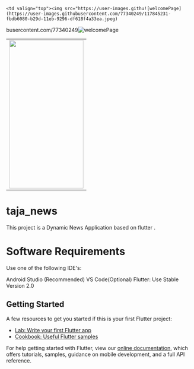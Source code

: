 


<table>

  <tr>
  
   
    <td valign="top"><img src="https://user-images.githu![welcomePage](https://user-images.githubusercontent.com/77340249/117845231-fbdb6080-b29d-11eb-9296-df618f4a33ea.jpeg)
busercontent.com/77340249![welcomePage](https://user-images.githubusercontent.com/77340249/117844814-9edfaa80-b29d-11eb-9278-726a29edb65b.jpeg)
    <td valign="top"><img src="https://user-images.githubusercontent.com/77340249/110133356-3c2be780-7df2-11eb-8ab6-be6057e4134d.jpeg"  width="200" height="400"></td>

 
 </tr>
 
 </table>
 




# taja_news

This project is a Dynamic News Application based on flutter .

# Software Requirements
  Use one of the following IDE's:

  Android Studio (Recommended)
  VS Code(Optional)
  Flutter: Use Stable Version 2.0


## Getting Started

A few resources to get you started if this is your first Flutter project:

- [Lab: Write your first Flutter app](https://flutter.dev/docs/get-started/codelab)
- [Cookbook: Useful Flutter samples](https://flutter.dev/docs/cookbook)

For help getting started with Flutter, view our
[online documentation](https://flutter.dev/docs), which offers tutorials,
samples, guidance on mobile development, and a full API reference.
